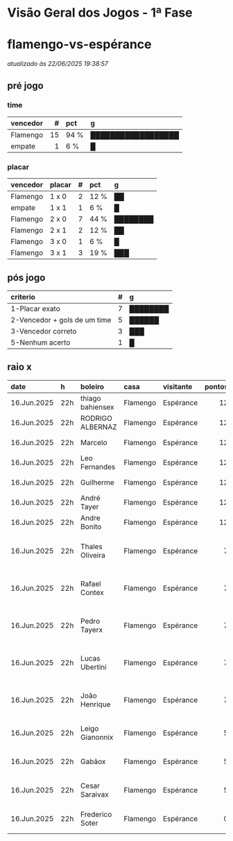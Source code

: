 # Visão Geral dos Jogos - 1ª Fase

# flamengo-vs-espérance

_atualizado às 22/06/2025 19:38:57_

## pré jogo

### time

| vencedor   |   # | pct   | g                  |
|:-----------|----:|:------|:-------------------|
| Flamengo   |  15 | 94 %  | ██████████████████ |
| empate     |   1 | 6 %   | █                  |

### placar

| vencedor   | placar   |   # | pct   | g        |
|:-----------|:---------|----:|:------|:---------|
| Flamengo   | 1 x 0    |   2 | 12 %  | ██       |
| empate     | 1 x 1    |   1 | 6 %   | █        |
| Flamengo   | 2 x 0    |   7 | 44 %  | ████████ |
| Flamengo   | 2 x 1    |   2 | 12 %  | ██       |
| Flamengo   | 3 x 0    |   1 | 6 %   | █        |
| Flamengo   | 3 x 1    |   3 | 19 %  | ███      |

## pós jogo

| criterio                     |   # | g        |
|:-----------------------------|----:|:---------|
| 1-Placar exato               |   7 | ████████ |
| 2-Vencedor + gols de um time |   5 | ██████   |
| 3-Vencedor correto           |   3 | ███      |
| 5-Nenhum acerto              |   1 | █        |

## raio x

| date        | h   | boleiro          | casa     | visitante   |   pontos | criteiro                     | bol_placar   | bol_time   | real_placar   | real_time   |
|:------------|:----|:-----------------|:---------|:------------|---------:|:-----------------------------|:-------------|:-----------|:--------------|:------------|
| 16.Jun.2025 | 22h | thiago bahiensex | Flamengo | Espérance   |       12 | 1-Placar exato               | 2 x 0        | Flamengo   | 2 x 0         | Flamengo    |
| 16.Jun.2025 | 22h | RODRIGO ALBERNAZ | Flamengo | Espérance   |       12 | 1-Placar exato               | 2 x 0        | Flamengo   | 2 x 0         | Flamengo    |
| 16.Jun.2025 | 22h | Marcelo          | Flamengo | Espérance   |       12 | 1-Placar exato               | 2 x 0        | Flamengo   | 2 x 0         | Flamengo    |
| 16.Jun.2025 | 22h | Leo Fernandes    | Flamengo | Espérance   |       12 | 1-Placar exato               | 2 x 0        | Flamengo   | 2 x 0         | Flamengo    |
| 16.Jun.2025 | 22h | Guilherme        | Flamengo | Espérance   |       12 | 1-Placar exato               | 2 x 0        | Flamengo   | 2 x 0         | Flamengo    |
| 16.Jun.2025 | 22h | André Tayer      | Flamengo | Espérance   |       12 | 1-Placar exato               | 2 x 0        | Flamengo   | 2 x 0         | Flamengo    |
| 16.Jun.2025 | 22h | Andre Bonito     | Flamengo | Espérance   |       12 | 1-Placar exato               | 2 x 0        | Flamengo   | 2 x 0         | Flamengo    |
| 16.Jun.2025 | 22h | Thales Oliveira  | Flamengo | Espérance   |        7 | 2-Vencedor + gols de um time | 2 x 1        | Flamengo   | 2 x 0         | Flamengo    |
| 16.Jun.2025 | 22h | Rafael Contex    | Flamengo | Espérance   |        7 | 2-Vencedor + gols de um time | 1 x 0        | Flamengo   | 2 x 0         | Flamengo    |
| 16.Jun.2025 | 22h | Pedro Tayerx     | Flamengo | Espérance   |        7 | 2-Vencedor + gols de um time | 2 x 1        | Flamengo   | 2 x 0         | Flamengo    |
| 16.Jun.2025 | 22h | Lucas Ubertini   | Flamengo | Espérance   |        7 | 2-Vencedor + gols de um time | 3 x 0        | Flamengo   | 2 x 0         | Flamengo    |
| 16.Jun.2025 | 22h | João Henrique    | Flamengo | Espérance   |        7 | 2-Vencedor + gols de um time | 1 x 0        | Flamengo   | 2 x 0         | Flamengo    |
| 16.Jun.2025 | 22h | Leigo Gianonnix  | Flamengo | Espérance   |        5 | 3-Vencedor correto           | 3 x 1        | Flamengo   | 2 x 0         | Flamengo    |
| 16.Jun.2025 | 22h | Gabãox           | Flamengo | Espérance   |        5 | 3-Vencedor correto           | 3 x 1        | Flamengo   | 2 x 0         | Flamengo    |
| 16.Jun.2025 | 22h | Cesar Saraivax   | Flamengo | Espérance   |        5 | 3-Vencedor correto           | 3 x 1        | Flamengo   | 2 x 0         | Flamengo    |
| 16.Jun.2025 | 22h | Frederico Soter  | Flamengo | Espérance   |        0 | 5-Nenhum acerto              | 1 x 1        | empate     | 2 x 0         | Flamengo    |